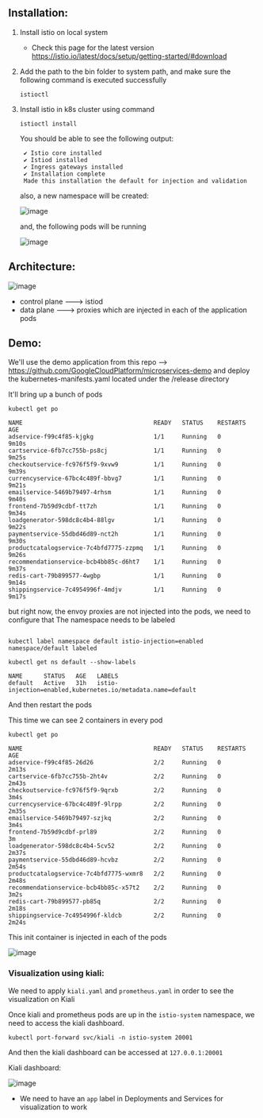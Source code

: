 ## Installation:
1. Install istio on local system 
    - Check this page for the latest version https://istio.io/latest/docs/setup/getting-started/#download

2. Add the path to the bin folder to system path, and make sure the following command is executed successfully
    
    ```
    istioctl
    ``` 

3. Install istio in k8s cluster using command
    
    ```
    istioctl install
    ```

    You should be able to see the following output:
   ```
    ✔ Istio core installed
    ✔ Istiod installed
    ✔ Ingress gateways installed
    ✔ Installation complete                                                                                                
    Made this installation the default for injection and validation
   ```

   also, a new namespace will be created:
   
   ![image](https://github.com/anushkadeshpande/docker-kubernetes/assets/53345232/365f493c-9fd0-4a62-9f79-b284b69281eb)

   and, the following pods will be running

   ![image](https://github.com/anushkadeshpande/docker-kubernetes/assets/53345232/65d80ca1-796f-4113-931b-41137429a06e)

## Architecture:
![image](https://github.com/anushkadeshpande/docker-kubernetes/assets/53345232/98edb7d3-fc60-4f3f-bfad-9de95495e79b)

   - control plane  ---> istiod
   - data plane     ---> proxies which are injected in each of the application pods


## Demo:
We'll use the demo application from this repo --> https://github.com/GoogleCloudPlatform/microservices-demo
and deploy the kubernetes-manifests.yaml located under the /release directory

It'll bring up a bunch of pods

```
kubectl get po

NAME                                     READY   STATUS    RESTARTS   AGE
adservice-f99c4f85-kjgkg                 1/1     Running   0          9m10s
cartservice-6fb7cc755b-ps8cj             1/1     Running   0          9m25s
checkoutservice-fc976f5f9-9xvw9          1/1     Running   0          9m39s
currencyservice-67bc4c489f-bbvg7         1/1     Running   0          9m21s
emailservice-5469b79497-4rhsm            1/1     Running   0          9m40s
frontend-7b59d9cdbf-tt7zh                1/1     Running   0          9m34s
loadgenerator-598dc8c4b4-88lgv           1/1     Running   0          9m22s
paymentservice-55dbd46d89-nct2h          1/1     Running   0          9m30s
productcatalogservice-7c4bfd7775-zzpmq   1/1     Running   0          9m26s
recommendationservice-bcb4bb85c-d6ht7    1/1     Running   0          9m37s
redis-cart-79b899577-4wgbp               1/1     Running   0          9m14s
shippingservice-7c4954996f-4mdjv         1/1     Running   0          9m17s
```

but right now, the envoy proxies are not injected into the pods, we need to configure that
The namespace needs to be labeled 

```

kubectl label namespace default istio-injection=enabled
namespace/default labeled
```
```
kubectl get ns default --show-labels

NAME      STATUS   AGE   LABELS
default   Active   31h   istio-injection=enabled,kubernetes.io/metadata.name=default
```

And then restart the pods

This time we can see 2 containers in every pod

```
kubectl get po

NAME                                     READY   STATUS    RESTARTS   AGE
adservice-f99c4f85-26d26                 2/2     Running   0          2m13s
cartservice-6fb7cc755b-2ht4v             2/2     Running   0          2m43s
checkoutservice-fc976f5f9-9qrxb          2/2     Running   0          3m4s
currencyservice-67bc4c489f-9lrpp         2/2     Running   0          2m35s
emailservice-5469b79497-szjkq            2/2     Running   0          3m4s
frontend-7b59d9cdbf-prl89                2/2     Running   0          3m
loadgenerator-598dc8c4b4-5cv52           2/2     Running   0          2m37s
paymentservice-55dbd46d89-hcvbz          2/2     Running   0          2m54s
productcatalogservice-7c4bfd7775-wxmr8   2/2     Running   0          2m48s
recommendationservice-bcb4bb85c-x57t2    2/2     Running   0          3m2s
redis-cart-79b899577-pb85q               2/2     Running   0          2m18s
shippingservice-7c4954996f-kldcb         2/2     Running   0          2m24s
```

This init container is injected in each of the pods

![image](https://github.com/anushkadeshpande/docker-kubernetes/assets/53345232/97299343-bad1-4491-bbcd-aedaacda65dc)

### Visualization using kiali:

We need to apply ```kiali.yaml``` and ```prometheus.yaml``` in order to see the visualization on Kiali

Once kiali and prometheus pods are up in the ```istio-system``` namespace, we need to access the kiali dashboard.

```
kubectl port-forward svc/kiali -n istio-system 20001
```

And then the kiali dashboard can be accessed at ```127.0.0.1:20001```

Kiali dashboard:

![image](https://github.com/anushkadeshpande/docker-kubernetes/assets/53345232/546246a6-cc7d-4c57-ab48-a9476c60f4d0)




* We need to have an ```app``` label in Deployments and Services for visualization to work
